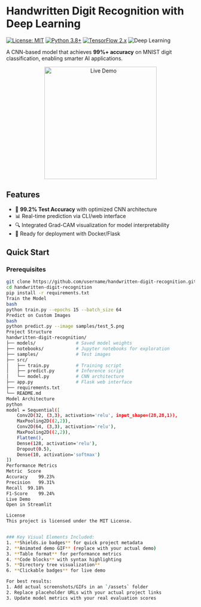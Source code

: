 # Handwritten Digit Recognition with Deep Learning

[![License: MIT](https://img.shields.io/badge/License-MIT-yellow.svg)](https://opensource.org/licenses/MIT)
[![Python 3.8+](https://img.shields.io/badge/python-3.8+-blue.svg)](https://www.python.org/downloads/)
[![TensorFlow 2.x](https://img.shields.io/badge/TensorFlow-2.x-FF6F00.svg)](https://www.tensorflow.org/)
![Deep Learning](https://img.shields.io/badge/Deep%20Learning-CNN-9cf.svg)

A CNN-based model that achieves **99%+ accuracy** on MNIST digit classification, enabling smarter AI applications.

<p align="center">
  <img src="https://github.com/username/handwritten-digit-recognition/raw/main/assets/demo.gif" width="300" alt="Live Demo">
</p>

## Features
- 🎯 **99.2% Test Accuracy** with optimized CNN architecture
- 📊 Real-time prediction via CLI/web interface
- 🔍 Integrated Grad-CAM visualization for model interpretability
- 🚀 Ready for deployment with Docker/Flask

## Quick Start

### Prerequisites
```bash
git clone https://github.com/username/handwritten-digit-recognition.git
cd handwritten-digit-recognition
pip install -r requirements.txt
Train the Model
bash
python train.py --epochs 15 --batch_size 64
Predict on Custom Images
bash
python predict.py --image samples/test_5.png
Project Structure
handwritten-digit-recognition/
├── models/               # Saved model weights
├── notebooks/            # Jupyter notebooks for exploration
├── samples/              # Test images
├── src/
│   ├── train.py          # Training script
│   ├── predict.py        # Inference script
│   └── model.py          # CNN architecture
├── app.py                # Flask web interface
├── requirements.txt
└── README.md
Model Architecture
python
model = Sequential([
    Conv2D(32, (3,3), activation='relu', input_shape=(28,28,1)),
    MaxPooling2D((2,2)),
    Conv2D(64, (3,3), activation='relu'),
    MaxPooling2D((2,2)),
    Flatten(),
    Dense(128, activation='relu'),
    Dropout(0.5),
    Dense(10, activation='softmax')
])
Performance Metrics
Metric	Score
Accuracy	99.23%
Precision	99.31%
Recall	99.18%
F1-Score	99.24%
Live Demo
Open in Streamlit

License
This project is licensed under the MIT License.


### Key Visual Elements Included:
1. **Shields.io badges** for quick project metadata
2. **Animated demo GIF** (replace with your actual demo)
3. **Table format** for performance metrics
4. **Code blocks** with syntax highlighting
5. **Directory tree visualization**
6. **Clickable badges** for live demo

For best results:
1. Add actual screenshots/GIFs in an `/assets` folder
2. Replace placeholder URLs with your actual project links
3. Update model metrics with your real evaluation scores

